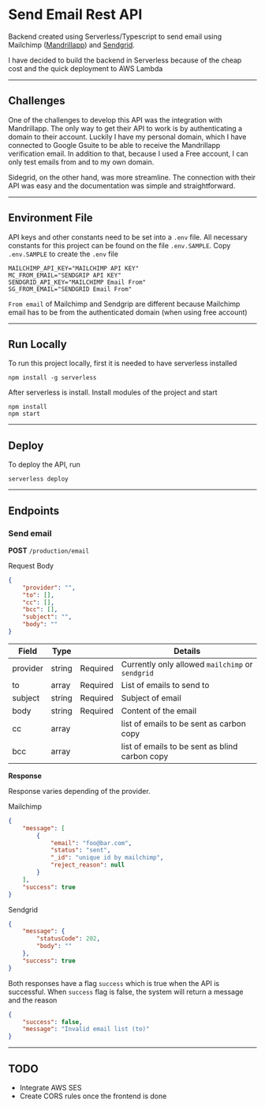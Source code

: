 # Send Email Rest API
Backend created using Serverless/Typescript to send email using Mailchimp ([Mandrillapp](https://mandrillapp.com/)) and [Sendgrid](https://sendgrid.com/).

I have decided to build the backend in Serverless because of the cheap cost and the quick deployment to AWS Lambda

---

## Challenges

One of the challenges to develop this API was the integration with Mandrillapp. The only way to get their API to work is by authenticating a domain to their account. Luckily I have my personal domain, which I have connected to Google Gsuite to be able to receive the Mandrillapp verification email. In addition to that, because I used a Free account, I can only test emails from and to my own domain.

Sidegrid, on the other hand, was more streamline. The connection with their API was easy and the documentation was simple and straightforward.

---

## Environment File

API keys and other constants need to be set into a `.env` file. All necessary constants for this project can be found on the file `.env.SAMPLE`. Copy `.env.SAMPLE` to create the `.env` file

```
MAILCHIMP_API_KEY="MAILCHIMP API KEY"
MC_FROM_EMAIL="SENDGRIP API KEY"
SENDGRID_API_KEY="MAILCHIMP Email From"
SG_FROM_EMAIL="SENDGRID Email From"
```

`From email` of Mailchimp and Sendgrip are different because Mailchimp email has to be from the authenticated domain (when using free account)

---

## Run Locally

To run this project locally, first it is needed to have serverless installed

```
npm install -g serverless
```

After serverless is install. Install modules of the project and start

```
npm install
npm start
```

---

## Deploy

To deploy the API, run

```
serverless deploy
```
---
## Endpoints

### Send email

**POST** `/production/email`

Request Body
```json
{
    "provider": "",
    "to": [],
    "cc": [],
    "bcc": [],
    "subject": "",
    "body": ""
}
```

| Field | Type | | Details |
| --- | --- | --- | --- |
| provider | string | Required | Currently only allowed `mailchimp` or `sendgrid` |
| to | array | Required | List of emails to send to |
| subject | string | Required | Subject of email |
| body | string | Required | Content of the email |
| cc | array | | list of emails to be sent as carbon copy |
| bcc | array | | list of emails to be sent as blind carbon copy |

**Response**

Response varies depending of the provider.

Mailchimp
```json
{
    "message": [
        {
            "email": "foo@bar.com",
            "status": "sent",
            "_id": "unique id by mailchimp",
            "reject_reason": null
        }
    ],
    "success": true
}
```

Sendgrid
```json
{
    "message": {
        "statusCode": 202,
        "body": ""
    },
    "success": true
}
```

Both responses have a flag `success` which is true when the API is successful. When `success` flag is false, the system will return a message and the reason

```json
{
    "success": false,
    "message": "Invalid email list (to)"
}
```

---
## TODO

- Integrate AWS SES
- Create CORS rules once the frontend is done